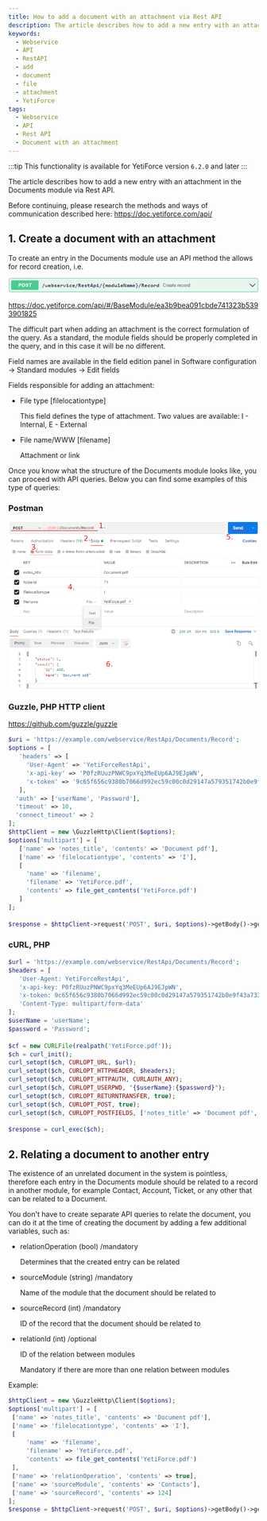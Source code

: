 ```yaml
---
title: How to add a document with an attachment via Rest API
description: The article describes how to add a new entry with an attachment in the Documents module via Rest API.
keywords:
  - Webservice
  - API
  - RestAPI
  - add
  - document
  - file
  - attachment
  - YetiForce
tags:
  - Webservice
  - API
  - Rest API
  - Document with an attachment
---
```


:::tip This functionality is available for YetiForce version `6.2.0` and later
:::

The article describes how to add a new entry with an attachment in the Documents module via Rest API.

Before continuing, please research the methods and ways of communication described here: https://doc.yetiforce.com/api/

## 1. Create a document with an attachment

To create an entry in the Documents module use an API method the allows for record creation, i.e.

![create-record](create-record.png)

https://doc.yetiforce.com/api/#/BaseModule/ea3b9bea091cbde741323b5393901825

The difficult part when adding an attachment is the correct formulation of the query. As a standard, the module fields should be properly completed in the query, and in this case it will be no different.

Field names are available in the field edition panel in Software configuration → Standard modules → Edit fields

Fields responsible for adding an attachment:

- File type [filelocationtype]

  This field defines the type of attachment. Two values are available: I - Internal, E - External

- File name/WWW [filename]

  Attachment or link

Once you know what the structure of the Documents module looks like, you can proceed with API queries. Below you can find some examples of this type of queries:

### Postman

![create record Postman](create-record-PostmanApiDoc2.png)

### Guzzle, PHP HTTP client

https://github.com/guzzle/guzzle

```php
$uri = 'https://example.com/webservice/RestApi/Documents/Record';
$options = [
   'headers' => [
     'User-Agent' => 'YetiForceRestApi',
     'x-api-key' => 'P0fzRUuzPNWC9pxYq3MeEUp6AJ9EJpWN',
     'x-token' => '9c65f656c9380b7066d992ec59c00c0d29147a579351742b0e9f43a73312f5be',
   ],
  'auth' => ['userName', 'Password'],
  'timeout' => 10,
  'connect_timeout' => 2
];
$httpClient = new \GuzzleHttp\Client($options);
$options['multipart'] = [
   ['name' => 'notes_title', 'contents' => 'Document pdf'],
   ['name' => 'filelocationtype', 'contents' => 'I'],
   [
     'name' => 'filename',
     'filename' => 'YetiForce.pdf',
     'contents' => file_get_contents('YetiForce.pdf')
   ]
];

$response = $httpClient->request('POST', $uri, $options)->getBody()->getContents();
```

### cURL, PHP

```php
$url = 'https://example.com/webservice/RestApi/Documents/Record';
$headers = [
   'User-Agent: YetiForceRestApi',
   'x-api-key: P0fzRUuzPNWC9pxYq3MeEUp6AJ9EJpWN',
   'x-token: 9c65f656c9380b7066d992ec59c00c0d29147a579351742b0e9f43a73312f5be',
   'Content-Type: multipart/form-data'
];
$userName = 'userName';
$password = 'Password';

$cf = new CURLFile(realpath('YetiForce.pdf'));
$ch = curl_init();
curl_setopt($ch, CURLOPT_URL, $url);
curl_setopt($ch, CURLOPT_HTTPHEADER, $headers);
curl_setopt($ch, CURLOPT_HTTPAUTH, CURLAUTH_ANY);
curl_setopt($ch, CURLOPT_USERPWD, "{$userName}:{$password}");
curl_setopt($ch, CURLOPT_RETURNTRANSFER, true);
curl_setopt($ch, CURLOPT_POST, true);
curl_setopt($ch, CURLOPT_POSTFIELDS, ['notes_title' => 'Document pdf', 'filelocationtype' => 'I', 'filename' => $cf]);

$response = curl_exec($ch);
```

## 2. Relating a document to another entry

The existence of an unrelated document in the system is pointless, therefore each entry in the Documents module should be related to a record in another module, for example Contact, Account, Ticket, or any other that can be related to a Document.

You don't have to create separate API queries to relate the document, you can do it at the time of creating the document by adding a few additional variables, such as:

- relationOperation (bool) /mandatory

  Determines that the created entry can be related

- sourceModule (string) /mandatory

  Name of the module that the document should be related to

- sourceRecord (int) /mandatory

  ID of the record that the document should be related to

- relationId (int) /optional

  ID of the relation between modules

  Mandatory if there are more than one relation between modules

Example:

```php
$httpClient = new \GuzzleHttp\Client($options);
$options['multipart'] = [
 ['name' => 'notes_title', 'contents' => 'Document pdf'],
 ['name' => 'filelocationtype', 'contents' => 'I'],
 [
     'name' => 'filename',
     'filename' => 'YetiForce.pdf',
     'contents' => file_get_contents('YetiForce.pdf')
 ],
 ['name' => 'relationOperation', 'contents' => true],
 ['name' => 'sourceModule', 'contents' => 'Contacts'],
 ['name' => 'sourceRecord', 'contents' => 124]
];
$response = $httpClient->request('POST', $uri, $options)->getBody()->getContents();
```
